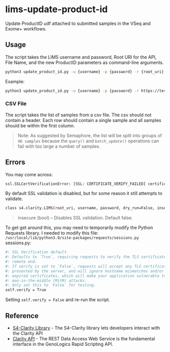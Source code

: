 # lims-update-product-id
Update ProductID udf attached to submitted samples in the VSeq and Exome+ workflows. 

## Usage
The script takes the LIMS username and password, Root URI for the API, File Name, and the new ProductID parameters as command-line arguments.
```sh
python3 update_product_id.py -u {username} -p {password} -r {root_uri} -f {file_name or file_path} -pi {product_id}
```
Example:
```sh
python3 update_product_id.py -u {username} -p {password} -r https://test.lims.lusk.helix.net/api/v2 -f test_lusk_samples_01.csv -pi 99999_22222_22222_11111
```
### CSV File
The script takes the list of samples from a csv file. The csv should not contain a header. Each row should contain a single sample and all samples should be within the first column. 

> Note: As suggested by Semaphore, the list will be split into groups of `96 samples` because the `query()` and `batch_update()` operations can fail with too large a number of samples.
## Errors
You may come across:
```sh
ssl.SSLCertVerificationError: [SSL: CERTIFICATE_VERIFY_FAILED] certificate verify failed: unable to get local issuer certificate
```

By default SSL validation is disabled, but for some reason it still attempts to validate. 
```sh
class s4.clarity.LIMS(root_uri, username, password, dry_run=False, insecure=False, log_requests=False, timeout=None)
```
> insecure (bool) – Disables SSL validation. Default false.

To get get around this, you may need to temporarily modify the Python Requests library. I needed to modify this file: `/usr/local/lib/python3.9/site-packages/requests/sessions.py`
sessions.py: 
```sh
#: SSL Verification default.
#: Defaults to `True`, requiring requests to verify the TLS certificate at the
#: remote end.
#: If verify is set to `False`, requests will accept any TLS certificate
#: presented by the server, and will ignore hostname mismatches and/or
#: expired certificates, which will make your application vulnerable to
#: man-in-the-middle (MitM) attacks.
#: Only set this to `False` for testing.
self.verify = True
```
Setting `self.verify = False` and re-run the script.

## Reference
- [S4-Clarity Library] - The S4-Clarity library lets developers interact with the Clarity API
-  [Clarity API] - The REST Data Access Web Service is the fundamental interface in the GenoLogics Rapid Scripting API.

[//]: # (These are reference links used in the body of this note and get stripped out when the markdown processor does its job. There is no need to format nicely because it shouldn't be seen. Thanks SO - http://stackoverflow.com/questions/4823468/store-comments-in-markdown-syntax)

   [S4-Clarity Library]: <https://s4-clarity-lib.readthedocs.io/en/stable/>
   [Clarity API]: <https://d10e8rzir0haj8.cloudfront.net/4.2/REST.html>
   

